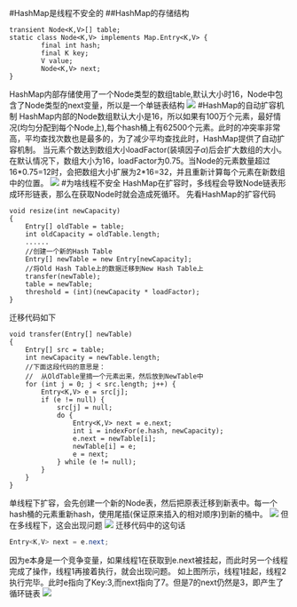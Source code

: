 #HashMap是线程不安全的
##HashMap的存储结构
```java{.line-numbers}
transient Node<K,V>[] table;
static class Node<K,V> implements Map.Entry<K,V> {
        final int hash;
        final K key;
        V value;
        Node<K,V> next;
}
```
HashMap内部存储使用了一个Node类型的数组table,默认大小时16，Node中包含了Node类型的next变量，所以是一个单链表结构
![](https://pic.yupoo.com/jiananshi/e578c267/c8d4d250.png)
#HashMap的自动扩容机制
HashMap内部的Node数组默认大小是16，所以如果有100万个元素，最好情况(均匀分配到每个Node上),每个hash桶上有62500个元素。此时的冲突率非常高，平均查找次数也是最多的，为了减少平均查找此时，HashMap提供了自动扩容机制。
当元素个数达到数组大小loadFactor(装填因子$\alpha$)后会扩大数组的大小。在默认情况下，数组大小为16，loadFactor为0.75。当Node的元素数量超过16\*0.75=12时，会把数组大小扩展为2*16=32，并且重新计算每个元素在新数组中的位置。
![](https://pic.yupoo.com/jiananshi/ce749998/37356c77.jpg)
#为啥线程不安全
HashMap在扩容时，多线程会导致Node链表形成环形链表，那么在获取Node时就会造成死循环。
先看HashMap的扩容代码
```java{.line-numbers}
void resize(int newCapacity)
{
    Entry[] oldTable = table;
    int oldCapacity = oldTable.length;
    ......
    //创建一个新的Hash Table
    Entry[] newTable = new Entry[newCapacity];
    //将Old Hash Table上的数据迁移到New Hash Table上
    transfer(newTable);
    table = newTable;
    threshold = (int)(newCapacity * loadFactor);
}
```
迁移代码如下
```java{.line-numbers}
void transfer(Entry[] newTable)
{
    Entry[] src = table;
    int newCapacity = newTable.length;
    //下面这段代码的意思是：
    //  从OldTable里摘一个元素出来，然后放到NewTable中
    for (int j = 0; j < src.length; j++) {
        Entry<K,V> e = src[j];
        if (e != null) {
            src[j] = null;
            do {
                Entry<K,V> next = e.next;
                int i = indexFor(e.hash, newCapacity);
                e.next = newTable[i];
                newTable[i] = e;
                e = next;
            } while (e != null);
        }
    }
} 
```
单线程下扩容，会先创建一个新的Node表，然后把原表迁移到新表中。每一个hash桶的元素重新hash，使用尾插(保证原来插入的相对顺序)到新的桶中。
![](https://coolshell.cn/wp-content/uploads/2013/05/HashMap01.jpg)
但在多线程下，这会出现问题
![](https://coolshell.cn/wp-content/uploads/2013/05/HashMap02.jpg)
迁移代码中的这句话
```java
Entry<K,V> next = e.next;
```
因为e本身是一个竞争变量，如果线程1在获取到e.next被挂起，而此时另一个线程完成了操作，线程1再接着执行，就会出现问题。
如上图所示，线程1挂起，线程2执行完毕。此时e指向了Key:3,而next指向了7。但是7的next仍然是3，即产生了循环链表
![](https://coolshell.cn/wp-content/uploads/2013/05/HashMap03.jpg)
